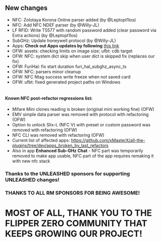 ## New changes
* NFC: Zolotaya Korona Online parser added (by @Leptopt1los)
* NFC: Add NFC NDEF parser (by @Willy-JL)
* LF RFID: Write T5577 with random password added (clear password via Extra actions) (by @Leptopt1los)
* SubGHz: Update honeywell protocol (by @Willy-JL)
* Apps: **Check out Apps updates by following** [this link](https://github.com/xMasterX/all-the-plugins/commits/dev)
* OFW: assets: checking limits on image size; ufbt: cdb target
* OFW: NFC: system dict skip when user dict is skipped fix (replaces our fix)
* OFW: FuriHal: fix start duration furi_hal_subghz_async_tx
* OFW: NFC: parsers minor cleanup
* OFW: NFC Ntag success write freeze when not saved card
* OFW: ufbt: fixed generated project paths on Windows 
<br><br>
#### Known NFC post-refactor regressions list: 
- Mifare Mini clones reading is broken (original mini working fine) (OFW)
- EMV simple data parser was removed with protocol with refactoring (OFW)
- Option to unlock Slix-L (NFC V) with preset or custom password was removed with refactoring (OFW)
- NFC CLI was removed with refactoring (OFW)
- Current list of affected apps: https://github.com/xMasterX/all-the-plugins/tree/dev/apps_broken_by_last_refactors
- Also in app **Enhanced Sub-GHz Chat** - NFC part was temporarily removed to make app usable, NFC part of the app requires remaking it with new nfc stack

### Thanks to the UNLEASHED sponsors for supporting UNLEASHED changes!

### THANKS TO ALL RM SPONSORS FOR BEING AWESOME!

# MOST OF ALL, THANK YOU TO THE FLIPPER ZERO COMMUNITY THAT KEEPS GROWING OUR PROJECT!
